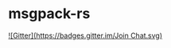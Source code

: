 # msgpack-rs
[![Gitter](https://badges.gitter.im/Join Chat.svg)](https://gitter.im/rail44/msgpack-rs?utm_source=badge&utm_medium=badge&utm_campaign=pr-badge&utm_content=badge)